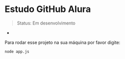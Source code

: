  <h1> Estudo GitHub Alura </h1>

> Status: Em desenvolvimento

-

Para rodar esse projeto na sua máquina por favor digite:

```
node app.js
```
